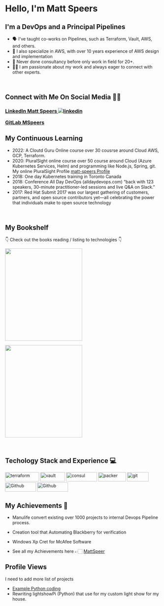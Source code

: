 # Hello, I'm Matt Speers

## **I'm a DevOps and a Principal Pipelines**
- 🗣 I've taught co-works on Pipelines, such as Terraform, Vault, AWS, and others.
- 🚀 I also specialize in AWS, with over 10 years experience of AWS design and implementation
- 📲 Never done consultancy before only work in field for 20+.
- 🤝🏻 I am passionate about my work and always eager to connect with other experts.

<br>

## **Connect with Me On Social Media** 🤝🏻 &nbsp;

<h3 align="left">
<a href="https://www.linkedin.com/in/mattspeers">LinkedIn Matt Speers <img src="https://img.icons8.com/color/96/000000/linkedin.png" alt="linkedin"/></a>

  
<a href="https://gitlab.com/mspeers"> GitLab MSpeers</a>
<br>

## **My Continuous Learning** &nbsp;

- 2022: A Cloutd Guru Online course over 30 cousrse around Cloud AWS, GCP, Terraform. 
- 2020: PluralSight online course over 50 course around Cloud (Azure Kubernetes Services,
Helm) and programming like Node.js, Spring, git. My online PluralSight Profile
[matt-speers Profile](https://app.pluralsight.com/profile/matt-speers)
- 2018: One day Kubernetes training in Toronto Canada
- 2018: Conference All Day DevOps (alldaydevops.com) “back with 123 speakers, 30-minute practitioner-led sessions and live Q&A on Slack.”
- 2017: Red Hat Submit 2017 was our largest gathering of customers, partners, and open source contributors yet—all celebrating the power that individuals make to open
source technology

<br>

## **My Bookshelf**
👇 Check out the books reading / listing to  technologies 👇

<a href="https://amzn.to/2UeUjAI"><img align="center" width="250" height="300" alt="" src="https://m.media-amazon.com/images/I/61jC09nUHxL._AC_UF1000,1000_QL80_.jpg" /></a> 

<a href="https://www.amazon.com/The-Unicorn-Project-Gene-Kim-audiobook/dp/B0812C82T9"><img align="center" width="250" height="300" alt="" src="https://m.media-amazon.com/images/I/81CjGQwSauL._AC_UF350,350_QL50_.jpg" /></a> 

<br>


<h2>Techology Stack and Experience 💻</h2>

<p>
  
  <img alt="terraform" src="https://img.shields.io/badge/Terraform-7B42BC?style=for-the-badge&logo=Terraform&logoColor=white" width="110" height="30" />
  <img alt="vault" src="https://img.shields.io/badge/Vault-FFD814?style=for-the-badge&logo=Vault&logoColor=black" width="80" height="30" />
  <img alt="consul" src="https://img.shields.io/badge/Consul-E03875?style=for-the-badge&logo=Consul&logoColor=white" width="100" height="30" />
  <img alt="packer" src="https://img.shields.io/badge/packer-%23E7EEF0.svg?style=for-the-badge&logo=packer&logoColor=%2302A8EF" width="90" height="30" />
  <img alt="git" src="https://img.shields.io/badge/-Git-F05032?style=flat-square&logo=git&logoColor=white" width="70" height="30" />
  <img alt="Github" src="https://img.shields.io/badge/GitHub-%23121011.svg?style=flat-square&logo=Github&logoColor=white" width="100" height="30"/>
   <img alt="Github" src=" https://img.shields.io/badge/logo-gitlab-blue?style=flat-square&logo=GitLab&logoColor=white" width="100" height="30"/>
</p>

   
##  **My Achievements 🏅**
- Manulife convert existing over 1000 projects to internal Devops Pipeline process. 
- Creation tool that Automating Blackberry for verification
- Windows Xp Cret for McAfee Software

- See all my Achievements here 👉🏻 [MattSpeer]()




## Profile Views
I need to add more list of projects 
- [Example Python coding](https://github.com/mspeers/python-examples)
- Rewriting lightshowPi (Python) that use for my custom light show for my house.





  
